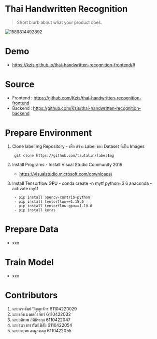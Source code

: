 # Thai Handwritten Recognition
> Short blurb about what your product does.

![1589814492892](https://user-images.githubusercontent.com/25294734/82229109-342eb400-9954-11ea-8b0f-8e15b5ab6d3e.gif)

# Demo
- https://kzis.github.io/thai-handwritten-recognition-frontend/#

# Source
- Frontend : https://github.com/Kzis/thai-handwritten-recognition-frontend
- Backend : https://github.com/Kzis/thai-handwritten-recognition-backend

# Prepare Environment

  1. Clone labelImg Repository
    - เพื่อ สร้าง Label ของ Dataset ที่เป็น Images
        ```
         git clone https://github.com/tzutalin/labelImg
        ```

  2. Install Programs
    - Install Visual Studio Community 2019
      - https://visualstudio.microsoft.com/downloads/

  3. Install Tensorflow GPU
    - conda create -n mytf python=3.6 anaconda
    - activate mytf
       ```
        - pip install opencv-contrib-python
        - pip install tensorflow==1.15.0
        - pip install tensorflow-gpu==1.10.0
        - pip install keras
        ```
 # Prepare Data
- xxx

# Train Model
- xxx

# Contributors
1. นายนราชันย์ ปัญญาจักร 61104220029
2. นายชลัช มงคลถิรภัทร์ 6110422032
3. นายอติเทพ กิติธีระกุล 6110422047
4. นายธนา ธารารัตน์พิสัย 6110422054
5. นายยงยุทธ ละมูลมอญ 6110422055



 
